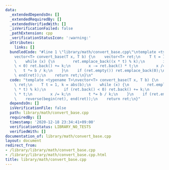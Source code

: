 ```yaml
---
data:
  _extendedDependsOn: []
  _extendedRequiredBy: []
  _extendedVerifiedWith: []
  _isVerificationFailed: false
  _pathExtension: cpp
  _verificationStatusIcon: ':warning:'
  attributes:
    links: []
  bundledCode: "#line 1 \"library/math/convert_base.cpp\"\ntemplate <typename T>\n\
    vector<T> convert_base(T x, T b) {\n    vector<T> ret;\n    T t = 1, k = abs(b);\n\
    \    while (x) {\n        ret.emplace_back((x * t) % k);\n        if (ret.back()\
    \ < 0) ret.back() += k;\n        x -= ret.back() * t;\n        x /= k;\n     \
    \   t *= b / k;\n    }\n    if (ret.empty()) ret.emplace_back(0);\n    reverse(begin(ret),\
    \ end(ret));\n    return ret;\n}\n"
  code: "template <typename T>\nvector<T> convert_base(T x, T b) {\n    vector<T>\
    \ ret;\n    T t = 1, k = abs(b);\n    while (x) {\n        ret.emplace_back((x\
    \ * t) % k);\n        if (ret.back() < 0) ret.back() += k;\n        x -= ret.back()\
    \ * t;\n        x /= k;\n        t *= b / k;\n    }\n    if (ret.empty()) ret.emplace_back(0);\n\
    \    reverse(begin(ret), end(ret));\n    return ret;\n}"
  dependsOn: []
  isVerificationFile: false
  path: library/math/convert_base.cpp
  requiredBy: []
  timestamp: '2020-12-18 23:34:41+09:00'
  verificationStatus: LIBRARY_NO_TESTS
  verifiedWith: []
documentation_of: library/math/convert_base.cpp
layout: document
redirect_from:
- /library/library/math/convert_base.cpp
- /library/library/math/convert_base.cpp.html
title: library/math/convert_base.cpp
---
```


